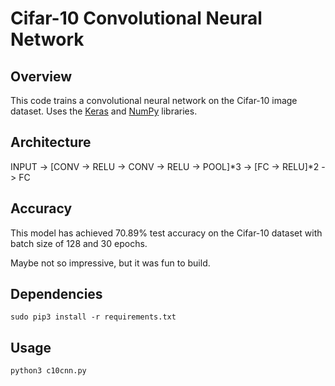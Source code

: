 # Cifar-10 Convolutional Neural Network

## Overview
This code trains a convolutional neural network on the Cifar-10 image dataset. Uses the [Keras](https://keras.io/) and [NumPy](http://www.numpy.org/) libraries.

## Architecture
 INPUT -> [CONV -> RELU -> CONV -> RELU -> POOL]*3 -> [FC -> RELU]*2 -> FC

## Accuracy
This model has achieved 70.89% test accuracy on the Cifar-10 dataset with batch size of 128 and 30 epochs.

Maybe not so impressive, but it was fun to build.

## Dependencies

```sudo pip3 install -r requirements.txt```

## Usage
```python3 c10cnn.py```
